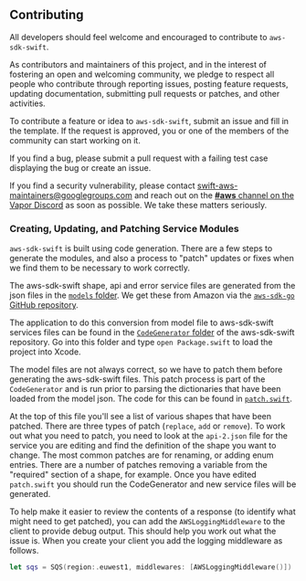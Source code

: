 ## Contributing

All developers should feel welcome and encouraged to contribute to `aws-sdk-swift`.

As contributors and maintainers of this project, and in the interest of fostering an open and
welcoming community, we pledge to respect all people who contribute through reporting issues,
posting feature requests, updating documentation, submitting pull requests or patches, and other activities.

To contribute a feature or idea to `aws-sdk-swift`, submit an issue and fill in the template. If the request is approved, you or one of the members of the community can start working on it.

If you find a bug, please submit a pull request with a failing test case displaying the bug or create an issue.

If you find a security vulnerability, please contact <swift-aws-maintainers@googlegroups.com> and reach out on the [**#aws** channel on the Vapor Discord](https://discordapp.com/channels/431917998102675485/472522745067077632) as soon as possible. We take these matters seriously.

### Creating, Updating, and Patching Service Modules

`aws-sdk-swift` is built using code generation. There are a few steps to generate the modules, and also a process to "patch" updates or fixes when we find them to be necessary to work correctly.

The aws-sdk-swift shape, api and error service files are generated from the json files in the [`models` folder](https://github.com/swift-aws/aws-sdk-swift/tree/master/models). We get these from Amazon via the [`aws-sdk-go` GitHub repository](https://github.com/aws/aws-sdk-go).

The application to do this conversion from model file to aws-sdk-swift services files can be found in the [`CodeGenerator` folder](https://github.com/swift-aws/aws-sdk-swift/tree/master/CodeGenerator) of the aws-sdk-swift repository. Go into this folder and type `open Package.swift` to load the project into Xcode.

The model files are not always correct, so we have to patch them before generating the aws-sdk-swift files. This patch process is part of the `CodeGenerator` and is run prior to parsing the dictionaries that have been loaded from the model json. The code for this can be found in [`patch.swift`](https://github.com/swift-aws/aws-sdk-swift/blob/master/CodeGenerator/Sources/CodeGenerator/patch.swift).

At the top of this file you'll see a list of various shapes that have been patched. There are three types of patch (`replace`, `add` or `remove`). To work out what you need to patch, you need to look at the `api-2.json` file for the service you are editing and find the definition of the shape you want to change. The most common patches are for renaming, or adding enum entries. There are a number of patches removing a variable from the "required" section of a shape, for example. Once you have edited `patch.swift` you should run the CodeGenerator and new service files will be generated.

To help make it easier to review the contents of a response (to identify what might need to get patched), you can add the `AWSLoggingMiddleware` to the client to provide debug output. This should help you work out what the issue is. When you create your client you add the logging middleware as follows.

```swift
let sqs = SQS(region:.euwest1, middlewares: [AWSLoggingMiddleware()])
```
